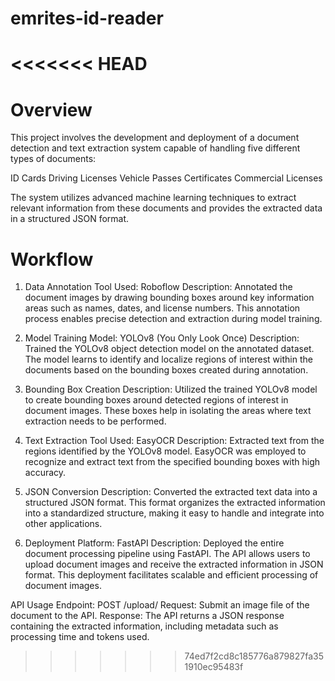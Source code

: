 # emrites-id-reader
<<<<<<< HEAD
=======

# Overview

This project involves the development and deployment of a document detection and text extraction system capable of handling five different types of documents:

ID Cards 
Driving Licenses
Vehicle Passes
Certificates
Commercial Licenses

The system utilizes advanced machine learning techniques to extract relevant information from these documents and provides the extracted data in a structured JSON format.

# Workflow
1. Data Annotation
Tool Used: Roboflow
Description: Annotated the document images by drawing bounding boxes around key information areas such as names, dates, and license numbers. This annotation process enables precise detection and extraction during model training.

3. Model Training
Model: YOLOv8 (You Only Look Once)
Description: Trained the YOLOv8 object detection model on the annotated dataset. The model learns to identify and localize regions of interest within the documents based on the bounding boxes created during annotation.

5. Bounding Box Creation
Description: Utilized the trained YOLOv8 model to create bounding boxes around detected regions of interest in document images. These boxes help in isolating the areas where text extraction needs to be performed.

7. Text Extraction
Tool Used: EasyOCR
Description: Extracted text from the regions identified by the YOLOv8 model. EasyOCR was employed to recognize and extract text from the specified bounding boxes with high accuracy.

9. JSON Conversion
Description: Converted the extracted text data into a structured JSON format. This format organizes the extracted information into a standardized structure, making it easy to handle and integrate into other applications.

11. Deployment
Platform: FastAPI
Description: Deployed the entire document processing pipeline using FastAPI. The API allows users to upload document images and receive the extracted information in JSON format. This deployment facilitates scalable and efficient processing of document images.

API Usage
Endpoint: POST /upload/
Request: Submit an image file of the document to the API.
Response: The API returns a JSON response containing the extracted information, including metadata such as processing time and tokens used.
>>>>>>> 74ed7f2cd8c185776a879827fa351910ec95483f
